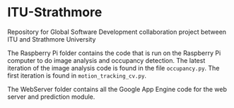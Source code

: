 ITU-Strathmore
==============

Repository for Global Software Development collaboration project between ITU and Strathmore University


The Raspberry Pi folder contains the code that is run on the Raspberry Pi computer to do image analysis and occupancy detection. The latest iteration of the image analysis code is found in the file ``occupancy.py``. The first iteration is found in ``motion_tracking_cv.py``.

The WebServer folder contains all the Google App Engine code for the web server and prediction module.